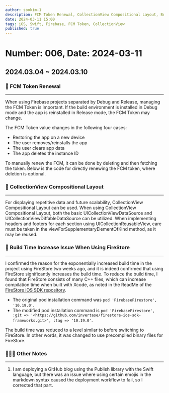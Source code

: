 ```yaml
---
author: sookim-1
description: FCM Token Renewal, CollectionView Compositional Layout, Build Time Increase Issue When Using FireStore, GitHub Blog Markdown Emoji Deployment Issue
date: 2024-03-11 15:00
tags: iOS, Swift, Firebase, FCM Token, CollectionView
published: true
---
```

# Number: 006, Date: 2024-03-11

## 2024.03.04 ~ 2024.03.10
### 🔄 FCM Token Renewal
---
When using Firebase projects separated by Debug and Release, managing the FCM Token is important. If the build environment is installed in Debug mode and the app is reinstalled in Release mode, the FCM Token may change.

The FCM Token value changes in the following four cases:

- Restoring the app on a new device
- The user removes/reinstalls the app
- The user clears app data
- The app deletes the instance ID

To manually renew the FCM, it can be done by deleting and then fetching the token. Below is the code for directly renewing the FCM token, where deletion is optional.

### 📱 CollectionView Compositional Layout
---
For displaying repetitive data and future scalability, CollectionView Compositional Layout can be used. When using CollectionView Compositional Layout, both the basic UICollectionViewDataSource and UICollectionViewDiffableDataSource can be utilized. When implementing headers and footers for each section using UICollectionReusableView, care must be taken in the viewForSupplementaryElementOfKind method, as it may be reused.

### 🚀 Build Time Increase Issue When Using FireStore
---
I confirmed the reason for the exponentially increased build time in the project using FireStore two weeks ago, and it is indeed confirmed that using FireStore significantly increases the build time. To reduce the build time, I found that FireStore consists of many C++ files, which can increase compilation time when built with Xcode, as noted in the ReadMe of the [FireStore iOS SDK repository](https://github.com/invertase/firestore-ios-sdk-frameworks).

- The original pod installation command was `pod 'FirebaseFirestore', '10.19.0'`.
- The modified pod installation command is `pod 'FirebaseFirestore', :git => '<https://github.com/invertase/firestore-ios-sdk-frameworks.git>', :tag => '10.19.0'`.

The build time was reduced to a level similar to before switching to FireStore. In other words, it was changed to use precompiled binary files for FireStore.

### 🙋🏻‍♂️ Other Notes
---
1. I am deploying a GitHub blog using the Publish library with the Swift language, but there was an issue where using certain emojis in the markdown syntax caused the deployment workflow to fail, so I corrected that part.

